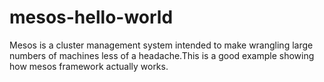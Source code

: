 # mesos-hello-world
Mesos is a cluster management system intended to make wrangling large numbers of machines less of a headache.This is a good example showing how mesos framework actually works.
